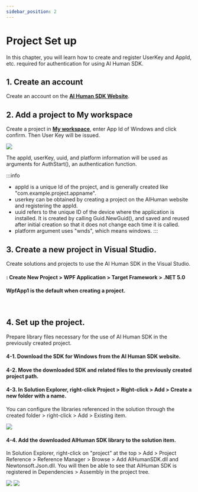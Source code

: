 ```yaml
---
sidebar_position: 2
---
```


# Project Set up

In this chapter, you will learn how to create and register UserKey and AppId, etc. required for authentication for using AI Human SDK.

## 1. Create an account
Create an account on the **[AI Human SDK Website](https://aitalk.deepbrainai.io)**.

## 2. Add a project to My workspace
Create a project in **[My workspace](https://aitalk.deepbrainai.io/aihuman/sdk)**, enter App Id of Windows and click confirm. Then User Key will be issued.

<img src="../img/windows/SDK_WebPage_UserKey.png" />

The appId, userKey, uuid, and platform information will be used as arguments for AuthStart(), an authentication function.

:::info
- appId is a unique Id of the project, and is generally created like "com.example.project.appname".
- userkey can be obtained by creating a project on the AIHuman website and registering the appId.
- uuid refers to the unique ID of the device where the application is installed. It is created by calling Guid.NewGuid(), and saved and reused after initial creation so that it does not change each time it is called.
- platform argument uses "wnds", which means windows.
:::

## 3. Create a new project in Visual Studio.

Create solutions and projects to use the AI Human SDK in the Visual Studio.

#### 	: Create New Project > WPF Application > Target Framework > .NET 5.0
####		WpfApp1 is the default when creating a project.

<br/>

## 4. Set up the project.

Prepare library files necessary for the use of AI Human SDK in the previously created project.

#### 4-1. Download the SDK for Windows from the AI Human SDK website.

#### 4-2. Move the downloaded SDK and related files to the previously created project path.

#### 4-3. In Solution Explorer, right-click Project > Right-click > Add > Create a new folder with a name.

You can configure the libraries referenced in the solution through the created folder > right-click > Add > Existing item.

<img src="../img/windows/NewProject_Add_Sdk.png" />

#### 4-4. Add the downloaded AIHuman SDK library to the solution item.

 In Solution Explorer, right-click on "project" at the top > Add > Project Reference > Reference Manager > Browse > Add AIHumanSDK.dll and Newtonsoft.Json.dll. You will then be able to see that AIHuman SDK is registered in Dependencies > Assembly in the project tree.

<img src="../img/windows/NewProject_Add_Ref.png" />

<img src="../img/windows/NewProject_Init.png" />

<br/>
